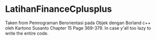 # LatihanFinanceCplusplus
Taken from Pemrograman Berorientasi pada Objek dengan Borland c++ oleh Kartono Susanto Chapter 15 Page 369-379.
In case y'all too lazy to write the entire code.
